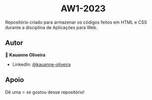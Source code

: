 <h1 align="center">AW1-2023</h1>

Repositório criado para armazenar os códigos feitos em HTML e CSS durante a disciplina de Aplicações para Web.

##  Autor

👤 **Kauanne Oliveira**

- LinkedIn: [ @kauanne-oliveira ](https://linkedin.com/in/kauanne-oliveira-13a788259)

##  Apoio

Dê uma ⭐️ se gostou desse repositório!
